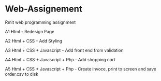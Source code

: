 # Web-Assignement
Rmit web programming assignment

A1 Html - Redesign Page

A2 Html + CSS - Add Styling

A3 Html + CSS + Javascript - Add front end from validation

A4 Html + CSS + Javascript + Php - Add shopping cart

A5 Html + CSS + Javascript + Php - Create invoce, print to screen and save order.csv to disk
